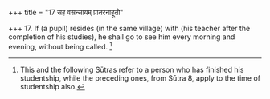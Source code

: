 +++
title = "17 सह वसन्सायम् प्रातरनाहूतो"

+++
17. If (a pupil) resides (in the same village) with (his teacher after the completion of his studies), he shall go to see him every morning and evening, without being called. [^9] 


[^9]:  This and the following Sūtras refer to a person who has finished his studentship, while the preceding ones, from Sūtra 8, apply to the time of studentship also.
